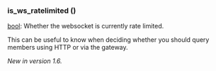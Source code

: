 ### is_ws_ratelimited () [](https://discordpy.readthedocs.io/en/v1.7.3/api.html#discord.Client.is_ws_ratelimited)
[bool](https://docs.python.org/3/library/functions.html#bool "(in Python v3.9)"): Whether the websocket is currently rate limited.

This can be useful to know when deciding whether you should query members using HTTP or via the gateway.

_New in version 1.6._
